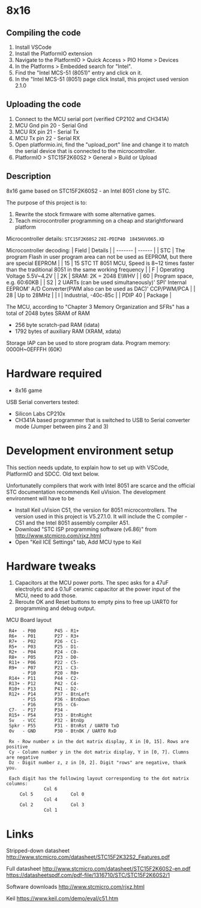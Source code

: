 # 8x16

## Compiling the code

1. Install VSCode
1. Install the PlatformIO extension
1. Navigate to the PlatformIO > Quick Access > PIO Home > Devices
1. In the Platforms > Embedded search for "Intel". 
1. Find the "Intel MCS-51 (8051)" entry and click on it.
1. In the "Intel MCS-51 (8051) page click Install, this project used version 2.1.0

## Uploading the code

1. Connect to the MCU serial port (verified CP2102 and CH341A)
2. MCU Gnd pin 20 - Serial Gnd
3. MCU RX pin 21 - Serial Tx
4. MCU Tx pin 22 - Serial RX
5. Open platformio.ini, find the "upload_port" line and change it to match the serial device that is connected to the microcontroller.
6. PlatformIO > STC15F2K60S2 > General > Build or Upload

## Description

8x16 game based on STC15F2K60S2 - an Intel 8051 clone by STC.

The purpose of this project is to:
1. Rewrite the stock firmware with some alternative games.
1. Teach microcontroller programming on a cheap and starightforward platform

Microcontroller details:
`STC15F2K60S2`
`28I-PDIP40 `
`1845HVV065.XD`

Microcontroller decoding:
| Field   | Details |
| ------- | ------  |
| STC     | The program Flash in user program area can not be used as EEPROM, but there are special EEPROM    |
| 15      | 15 STC 1T 8051 MCU, Speed is 8~12 times faster than the traditional 8051 in the same working frequency |
| F       | Operating Voltage 5.5V~4.2V |
| 2K      | SRAM: 2K = 2048 E\WHV |
| 60      | Program space, e.g. 60:60KB |
| S2      | 2 UARTs (can be used simultaneously)' SPI' Internal EEPROM'  A/D Converter(PWM also can be used as DAC)'  CCP/PWM/PCA |
| 28      | Up to 28MHz |
| I       | Industrial, -40c-85c |
| PDIP 40 | Package |

The MCU, according to "Chapter 3 Memory Organization and SFRs" has a total of 2048 bytes SRAM of RAM
* 256 byte scratch-pad RAM (idata)
* 1792 bytes of auxiliary RAM (XRAM, xdata)

Storage
IAP can be used to store program data.
Program memory: 0000H~0EFFFH (60K)

# Hardware required

* 8x16 game

USB Serial converters tested:
* Silicon Labs CP210x 
* CH341A based programmer that is switched to USB to Serial converter mode (Jumper between pins 2 and 3)


# Development environment setup

This section needs update, to explain how to set up with VSCode, PlatformIO and SDCC. Old text below.


Unfortunatelly compilers that work with Intel 8051 are scarce and the official STC documentation recommends Keil uVision. The development environment will have to be 

* Install Keil uVision C51, the version for 8051 microcontrollers. The version used in this project is V5.27.1.0. It will include the C compiler - C51 and the Intel 8051 assembly compiler A51.
* Download "STC ISP programming software (v6.86)" from http://www.stcmicro.com/rjxz.html
* Open "Keil ICE Settings" tab, Add MCU type to Keil

# Hardware tweaks

1. Capacitors at the MCU power ports. 
   The spec asks for a 47uF electrolytic and a 0.1uF ceramic capacitor at the power input of the MCU, need to add those.
1. Reroute OK and Reset buttons to empty pins to free up UART0 for programming and debug output.

MCU Board layout
```
 R4+  - P00       P45 - R1+
 R6+  - P01       P27 - R3+
 R7+  - P02       P26 - C1-
 R5+  - P03       P25 - D1-
 R2+  - P04       P24 - C0-
 R8+  - P05       P23 - D0-
 R11+ - P06       P22 - C5-
 R9+  - P07       P21 - C3-
      - P10       P20 - R0+
 R14+ - P11       P44 - C2-
 R13+ - P12       P42 - C4-
 R10+ - P13       P41 - D2-
 R12+ - P14       P37 - BtnLeft
      - P15       P36 - BtnDown
      - P16       P35 - C6-
 C7-  - P17       P34 -
 R15+ - P54       P33 - BtnRight
 5v   - VCC       P32 - BtnUp
 Spkr - P55       P31 - BtnRst / UART0 TxD
 0v   - GND       P30 - BtnOK / UART0 RxD

 Rx - Row number x in the dot matrix display, X in [0, 15]. Rows are positive
 Cy - Column number y in the dot matrix display, Y in [0, 7]. Clumns are negative
 Dz - Digit number z, z in [0, 2]. Digit "rows" are negative, thank you.
 
 Each digit has the following layout corresponding to the dot matrix columns:
              Col 6
     Col 5              Col 0
              Col 4
     Col 2              Col 3
              Col 1
 ```

# Links

Stripped-down datasheet
http://www.stcmicro.com/datasheet/STC15F2K32S2_Features.pdf

Full datasheet
http://www.stcmicro.com/datasheet/STC15F2K60S2-en.pdf
https://datasheetspdf.com/pdf-file/1316710/STC/STC15F2K60S2/1

Software downloads
http://www.stcmicro.com/rjxz.html

Keil
https://www.keil.com/demo/eval/c51.htm

